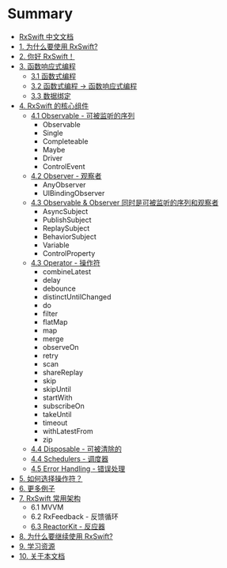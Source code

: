 # Summary

* [RxSwift 中文文档](introduction.md)
* [1. 为什么要使用 RxSwift?](content/why_rxswift.md)
* [2. 你好 RxSwift！](content/first_app.md)
* [3. 函数响应式编程](content/think_reactive.md)
  * [3.1 函数式编程](content/think_reactive/funtional_programming.md)
  * [3.2 函数式编程 -> 函数响应式编程](content/think_reactive/functional_reactive_progaramming.md)
  * [3.3 数据绑定](content/think_reactive/data_binding.md)
* [4. RxSwift 的核心组件](content/rxswift_core.md)
  * [4.1 Observable - 可被监听的序列](content/rxswift_core/observable.md)
    * Observable
    * Single
    * Completeable
    * Maybe
    * Driver
    * ControlEvent
  * [4.2 Observer - 观察者](content/rxswift_core/observer.md)  
    * AnyObserver
    * UIBindingObserver
  * [4.3 Observable & Observer 同时是可被监听的序列和观察者](content/rxswift_core/observable_and_observer.md)
    * AsyncSubject
    * PublishSubject
    * ReplaySubject
    * BehaviorSubject
    * Variable
    * ControlProperty
  * [4.3 Operator - 操作符](content/rxswift_core/operator.md)
    * combineLatest
    * delay
    * debounce
    * distinctUntilChanged
    * do
    * filter
    * flatMap
    * map
    * merge
    * observeOn
    * retry
    * scan
    * shareReplay
    * skip
    * skipUntil
    * startWith
    * subscribeOn
    * takeUntil
    * timeout
    * withLatestFrom
    * zip
  * [4.4 Disposable - 可被清除的](content/rxswift_core/disposable.md)
  * [4.4 Schedulers - 调度器](content/rxswift_core/schedulers.md)
  * [4.5 Error Handling - 错误处理](content/rxswift_core/error_handling.md)
* [5. 如何选择操作符？](content/decision_tree.md)
* [6. 更多例子](content/more_demo.md)
* [7. RxSwift 常用架构](content/architecture.md)
  * 6.1 MVVM
  * 6.2 RxFeedback - 反馈循环
  * [6.3 ReactorKit - 反应器](content/architecture/reactorkit.md)
* [8. 为什么要继续使用 RxSwift?](content/why_rxswift_again.md)
* [9. 学习资源](content/resource.md)
* [10. 关于本文档](content/about.md)

